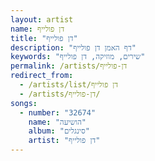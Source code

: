 ```yaml
---
layout: artist
name: דן פולייף
title: "דן פולייף"
description: "דף האמן דן פולייף"
keywords: "שירים, מוזיקה, דן פולייף"
permalink: /artists/דן-פולייף
redirect_from:
  - /artists/list/דן פולייף
  - /artists/דן-פולייף/
songs:
  - number: "32674"
    name: "הושיעה"
    album: "סינגלים"
    artist: "דן פולייף"
---
```

